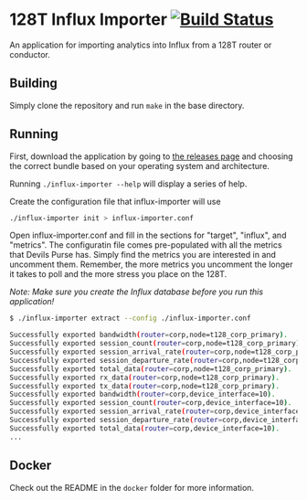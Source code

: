 # 128T Influx Importer [![Build Status](https://travis-ci.org/128technology/influx-importer.svg?branch=master)](https://travis-ci.org/128technology/influx-importer)
An application for importing analytics into Influx from a 128T router or conductor.

## Building

Simply clone the repository and run `make` in the base directory.

## Running

First, download the application by going to [the releases page](https://github.com/128technology/influx-importer/releases/) and choosing the correct bundle based on your operating system and architecture.

Running `./influx-importer --help` will display a series of help.

Create the configuration file that influx-importer will use

```bash
./influx-importer init > influx-importer.conf
```

Open influx-importer.conf and fill in the sections for "target", "influx", and "metrics".
The configuratin file comes pre-populated with all the metrics that Devils Purse has.
Simply find the metrics you are interested in and uncomment them.
Remember, the more metrics you uncomment the longer it takes to poll and the more stress you place on the 128T.

*Note: Make sure you create the Influx database before you run this application!*

```bash
$ ./influx-importer extract --config ./influx-importer.conf

Successfully exported bandwidth(router=corp,node=t128_corp_primary).
Successfully exported session_count(router=corp,node=t128_corp_primary).
Successfully exported session_arrival_rate(router=corp,node=t128_corp_primary).
Successfully exported session_departure_rate(router=corp,node=t128_corp_primary).
Successfully exported total_data(router=corp,node=t128_corp_primary).
Successfully exported rx_data(router=corp,node=t128_corp_primary).
Successfully exported tx_data(router=corp,node=t128_corp_primary).
Successfully exported bandwidth(router=corp,device_interface=10).
Successfully exported session_count(router=corp,device_interface=10).
Successfully exported session_arrival_rate(router=corp,device_interface=10).
Successfully exported session_departure_rate(router=corp,device_interface=10).
Successfully exported total_data(router=corp,device_interface=10).
...
```

## Docker

Check out the README in the `docker` folder for more information.
